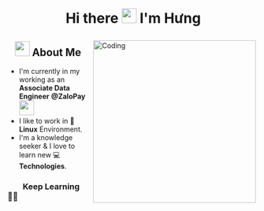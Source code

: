 # <p align="center">️ Hi there <img src="https://raw.githubusercontent.com/KarthikNayak024/KarthikNayak024/master/assets/wave.gif" alt="waving hand" width="30px"> I'm Hưng</p>

<img align="right" alt="Coding" width="330" src="https://media1.giphy.com/media/L8K62iTDkzGX6/giphy.gif">

## &nbsp; &nbsp;<img src="https://media.giphy.com/media/WUlplcMpOCEmTGBtBW/giphy.gif" width="30"> **About Me**

- I'm currently in my working as an **Associate Data Engineer** **@ZaloPay** &nbsp;<img src="https://media.giphy.com/media/GrgmNenozL3Py/giphy.gif" width="30">
- I like to work in 🐧️**Linux** Environment.
- I'm a knowledge seeker & I love to learn new 💻 **Technologies**.


### &nbsp; &nbsp; &nbsp; &nbsp; **Keep Learning** 👨‍🎓️️
